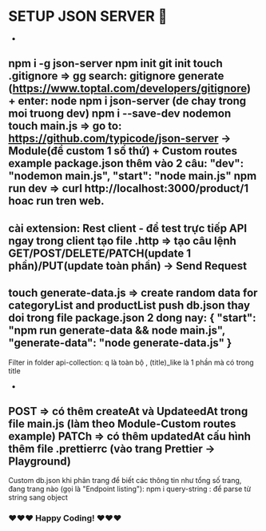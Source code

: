 # SETUP JSON  SERVER 🤩
-
npm i -g json-server
npm init
git init
touch .gitignore => gg search: gitignore generate (https://www.toptal.com/developers/gitignore) + enter: node
npm i json-server (de chay trong moi truong dev)
npm i --save-dev nodemon
touch main.js => go to: https://github.com/typicode/json-server -> Module(để custom 1 số thứ) + Custom routes example
package.json thêm vào 2 câu:
"dev": "nodemon main.js",
"start": "node main.js"
npm run dev => curl http://localhost:3000/product/1 hoac run tren web.
-
cài extension: Rest client - để test trực tiếp API ngay trong client
tạo file .http => tạo câu lệnh GET/POST/DELETE/PATCH(update 1 phần)/PUT(update toàn phần) -> Send Request
-
touch generate-data.js => create random data for categoryList and productList push db.json
thay doi trong file package.json 2 dong nay: 
{
    "start": "npm run generate-data && node main.js",
    "generate-data": "node generate-data.js"
}
-
Filter in folder api-collection: q là toàn bộ , (title)_like là 1 phần mà có trong title

-
POST => có thêm createAt và UpdateedAt trong file main.js (làm theo Module-Custom routes example)
PATCh => có thêm updatedAt
cấu hình thêm file .prettierrc (vào trang Prettier -> Playground)
-
Custom db.json khi phân trang để biết các thông tin như tổng số trang, đang trang nào (gọi là "Endpoint listing"):
npm i query-string : để parse từ string sang object

### ❤️❤️❤️ Happy Coding! ❤️❤️❤️

